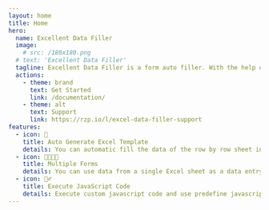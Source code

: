 ```yaml
---
layout: home
title: Home
hero:
  name: Excellent Data Filler
  image:
    # src: /180x180.png
  # text: 'Excellent Data Filler'
  tagline: Excellent Data Filler is a form auto filler. With the help of which you can fill the form through excel template and it is all automatic.
  actions:
    - theme: brand
      text: Get Started
      link: /documentation/
    - theme: alt
      text: Support
      link: https://rzp.io/l/excel-data-filler-support
features:
  - icon: 🧬
    title: Auto Generate Excel Template
    details: You can automatic fill the data of the row by row sheet in the form with the data from excel sheet, which is one of the easiest way to do data entry.
  - icon: 👨‍👩‍👧‍👦
    title: Multiple Forms
    details: You can use data from a single Excel sheet as a data entry in multiple forms.
  - icon: 🏃‍♂️
    title: Execute JavaScript Code
    details: Execute custom javascript code and use predefine javascript functions.
---
```


